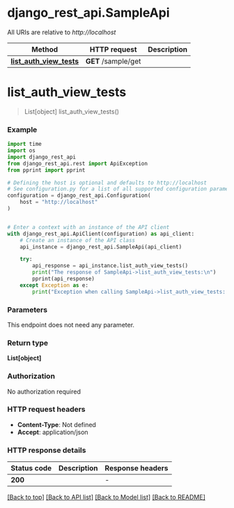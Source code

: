 # django_rest_api.SampleApi

All URIs are relative to *http://localhost*

Method | HTTP request | Description
------------- | ------------- | -------------
[**list_auth_view_tests**](SampleApi.md#list_auth_view_tests) | **GET** /sample/get | 


# **list_auth_view_tests**
> List[object] list_auth_view_tests()





### Example

```python
import time
import os
import django_rest_api
from django_rest_api.rest import ApiException
from pprint import pprint

# Defining the host is optional and defaults to http://localhost
# See configuration.py for a list of all supported configuration parameters.
configuration = django_rest_api.Configuration(
    host = "http://localhost"
)


# Enter a context with an instance of the API client
with django_rest_api.ApiClient(configuration) as api_client:
    # Create an instance of the API class
    api_instance = django_rest_api.SampleApi(api_client)

    try:
        api_response = api_instance.list_auth_view_tests()
        print("The response of SampleApi->list_auth_view_tests:\n")
        pprint(api_response)
    except Exception as e:
        print("Exception when calling SampleApi->list_auth_view_tests: %s\n" % e)
```



### Parameters
This endpoint does not need any parameter.

### Return type

**List[object]**

### Authorization

No authorization required

### HTTP request headers

 - **Content-Type**: Not defined
 - **Accept**: application/json

### HTTP response details
| Status code | Description | Response headers |
|-------------|-------------|------------------|
**200** |  |  -  |

[[Back to top]](#) [[Back to API list]](../README.md#documentation-for-api-endpoints) [[Back to Model list]](../README.md#documentation-for-models) [[Back to README]](../README.md)

